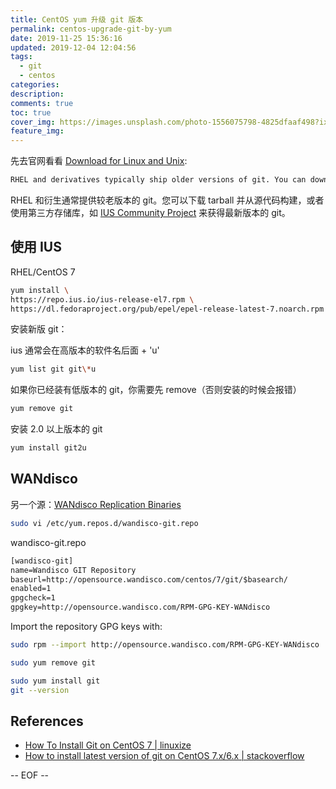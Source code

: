 ```yaml
---
title: CentOS yum 升级 git 版本
permalink: centos-upgrade-git-by-yum
date: 2019-11-25 15:36:16
updated: 2019-12-04 12:04:56
tags:
  - git
  - centos
categories:
description:
comments: true
toc: true
cover_img: https://images.unsplash.com/photo-1556075798-4825dfaaf498?ixlib=rb-1.2.1&ixid=eyJhcHBfaWQiOjEyMDd9&auto=format&fit=crop&w=80
feature_img:
---
```


先去官网看看 [Download for Linux and Unix](https://git-scm.com/download/linux):

```txt
RHEL and derivatives typically ship older versions of git. You can download a tarball and build from source, or use a 3rd-party repository such as the [IUS Community Project](https://ius.io/) to obtain a more recent version of git.
```

<!-- more -->

RHEL 和衍生通常提供较老版本的 git。您可以下载 tarball 并从源代码构建，或者使用第三方存储库，如 [IUS Community Project](https://ius.io/) 来获得最新版本的 git。

## 使用 IUS

RHEL/CentOS 7

```bash
yum install \
https://repo.ius.io/ius-release-el7.rpm \
https://dl.fedoraproject.org/pub/epel/epel-release-latest-7.noarch.rpm
```

安装新版 git：

ius 通常会在高版本的软件名后面 + 'u'

```bash
yum list git git\*u
```

如果你已经装有低版本的 git，你需要先 remove（否则安装的时候会报错）

```bash
yum remove git
```

安装 2.0 以上版本的 git

```bash
yum install git2u
```

## WANdisco

另一个源：[WANdisco Replication Binaries](http://docs.wandisco.com/git/binaries/)

```bash
sudo vi /etc/yum.repos.d/wandisco-git.repo
```

wandisco-git.repo

```txt
[wandisco-git]
name=Wandisco GIT Repository
baseurl=http://opensource.wandisco.com/centos/7/git/$basearch/
enabled=1
gpgcheck=1
gpgkey=http://opensource.wandisco.com/RPM-GPG-KEY-WANdisco
```

Import the repository GPG keys with:

```bash
sudo rpm --import http://opensource.wandisco.com/RPM-GPG-KEY-WANdisco
```

```bash
sudo yum remove git

sudo yum install git
git --version
```

## References

- [How To Install Git on CentOS 7 | linuxize](https://linuxize.com/post/how-to-install-git-on-centos-7/)
- [How to install latest version of git on CentOS 7.x/6.x | stackoverflow](https://stackoverflow.com/questions/21820715/how-to-install-latest-version-of-git-on-centos-7-x-6-x)

-- EOF --
